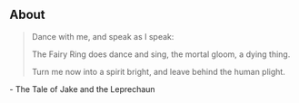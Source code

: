 
## About
> Dance with me, and speak as I speak:
>
> The Fairy Ring does dance and sing,
> the mortal gloom, a dying thing.
>
> Turn me now into a spirit bright,
> and leave behind the human plight.

 \- The Tale of Jake and the Leprechaun
